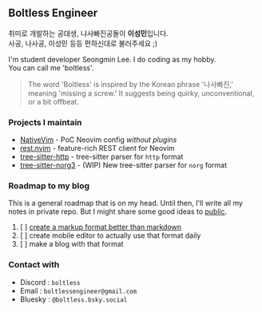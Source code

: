 ## Boltless Engineer

취미로 개발하는 공대생, 나사빠진공돌이 **이성민**입니다.\
사공, 나사공, 이성민 등등 편하신대로 불러주세요 ;)

I'm student developer Seongmin Lee. I do coding as my hobby.\
You can call me 'boltless'.

> The word 'Boltless' is inspired by the Korean phrase '나사빠진,' meaning 'missing a screw.' It suggests being quirky, unconventional, or a bit offbeat.

### Projects I maintain

- [NativeVim](https://github.com/boltlessengineer/NativeVim) - PoC Neovim config *without plugins*
- [rest.nvim](https://github.com/rest-nvim/rest.nvim) - feature-rich REST client for Neovim
- [tree-sitter-http](https://github.com/rest-nvim/tree-sitter-http) - tree-sitter parser for `http` format
- [tree-sitter-norg3](https://github.com/tree-sitter-norg3) - (WIP) New tree-sitter parser for `norg` format

### Roadmap to my blog

This is a general roadmap that is on my head.
Until then, I'll write all my notes in private repo.
But I might share some good ideas to [public](https://boltlessengineer.github.io/).

1. [ ] [create a markup format better than markdown](https://github.com/nvim-neorg/norg-specs)
2. [ ] create mobile editor to actually use that format daily
3. [ ] make a blog with that format

### Contact with

- Discord : `boltless`
- Email : `boltlessengineer@gmail.com`
- Bluesky : `@boltless.bsky.social`
